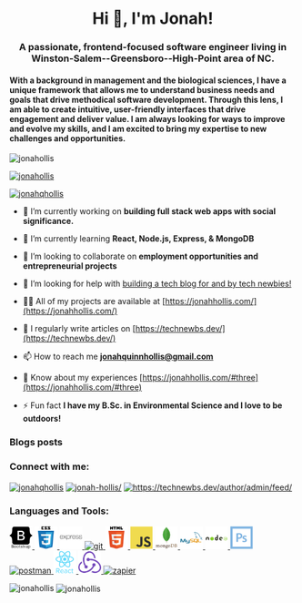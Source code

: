 <h1 align="center">Hi 👋, I'm Jonah!</h1>
<h3 align="center">A passionate, frontend-focused software engineer living in Winston-Salem--Greensboro--High-Point area of NC.</h3>

<h4>With a background in management and the biological sciences, I have a unique framework that allows me to understand business needs and goals that drive methodical software development. Through this lens, I am able to create intuitive, user-friendly interfaces that drive engagement and deliver value. I am always looking for ways to improve and evolve my skills, and I am excited to bring my expertise to new challenges and opportunities.</h4>

<p align="left"> <img src="https://komarev.com/ghpvc/?username=jonahollis&label=Profile%20views&color=0e75b6&style=flat" alt="jonahollis" /> </p>

<p align="left"> <a href="https://github.com/ryo-ma/github-profile-trophy"><img src="https://github-profile-trophy.vercel.app/?username=jonahollis" alt="jonahollis" /></a> </p>

<p align="left"> <a href="https://twitter.com/jonahqhollis" target="blank"><img src="https://img.shields.io/twitter/follow/jonahqhollis?logo=twitter&style=for-the-badge" alt="jonahqhollis" /></a> </p>

- 🔭 I’m currently working on **building full stack web apps with social significance.**

- 🌱 I’m currently learning **React, Node.js, Express, & MongoDB**

- 👯 I’m looking to collaborate on **employment opportunities and entrepreneurial projects**

- 🤝 I’m looking for help with [building a tech blog for and by tech newbies!](https://technewbs.dev/)

- 👨‍💻 All of my projects are available at [https://jonahhollis.com/](https://jonahhollis.com/)

- 📝 I regularly write articles on [https://technewbs.dev/](https://technewbs.dev/)

- 📫 How to reach me **jonahquinnhollis@gmail.com**

- 📄 Know about my experiences [https://jonahhollis.com/#three](https://jonahhollis.com/#three)

- ⚡ Fun fact **I have my B.Sc. in Environmental Science and I love to be outdoors!**

### Blogs posts
<!-- BLOG-POST-LIST:START -->
<!-- BLOG-POST-LIST:END -->

<h3 align="left">Connect with me:</h3>
<p align="left">
<a href="https://twitter.com/jonahqhollis" target="blank"><img align="center" src="https://raw.githubusercontent.com/rahuldkjain/github-profile-readme-generator/master/src/images/icons/Social/twitter.svg" alt="jonahqhollis" height="30" width="40" /></a>
<a href="https://linkedin.com/in/jonah-hollis/" target="blank"><img align="center" src="https://raw.githubusercontent.com/rahuldkjain/github-profile-readme-generator/master/src/images/icons/Social/linked-in-alt.svg" alt="jonah-hollis/" height="30" width="40" /></a>
<a href="/https://technewbs.dev/author/admin/feed/" target="blank"><img align="center" src="https://raw.githubusercontent.com/rahuldkjain/github-profile-readme-generator/master/src/images/icons/Social/rss.svg" alt="https://technewbs.dev/author/admin/feed/" height="30" width="40" /></a>
</p>

<h3 align="left">Languages and Tools:</h3>
<p align="left"> <a href="https://getbootstrap.com" target="_blank" rel="noreferrer"> <img src="https://raw.githubusercontent.com/devicons/devicon/master/icons/bootstrap/bootstrap-plain-wordmark.svg" alt="bootstrap" width="40" height="40"/> </a> <a href="https://www.w3schools.com/css/" target="_blank" rel="noreferrer"> <img src="https://raw.githubusercontent.com/devicons/devicon/master/icons/css3/css3-original-wordmark.svg" alt="css3" width="40" height="40"/> </a> <a href="https://expressjs.com" target="_blank" rel="noreferrer"> <img src="https://raw.githubusercontent.com/devicons/devicon/master/icons/express/express-original-wordmark.svg" alt="express" width="40" height="40"/> </a> <a href="https://git-scm.com/" target="_blank" rel="noreferrer"> <img src="https://www.vectorlogo.zone/logos/git-scm/git-scm-icon.svg" alt="git" width="40" height="40"/> </a> <a href="https://www.w3.org/html/" target="_blank" rel="noreferrer"> <img src="https://raw.githubusercontent.com/devicons/devicon/master/icons/html5/html5-original-wordmark.svg" alt="html5" width="40" height="40"/> </a> <a href="https://developer.mozilla.org/en-US/docs/Web/JavaScript" target="_blank" rel="noreferrer"> <img src="https://raw.githubusercontent.com/devicons/devicon/master/icons/javascript/javascript-original.svg" alt="javascript" width="40" height="40"/> </a> <a href="https://www.mongodb.com/" target="_blank" rel="noreferrer"> <img src="https://raw.githubusercontent.com/devicons/devicon/master/icons/mongodb/mongodb-original-wordmark.svg" alt="mongodb" width="40" height="40"/> </a> <a href="https://www.mysql.com/" target="_blank" rel="noreferrer"> <img src="https://raw.githubusercontent.com/devicons/devicon/master/icons/mysql/mysql-original-wordmark.svg" alt="mysql" width="40" height="40"/> </a> <a href="https://nodejs.org" target="_blank" rel="noreferrer"> <img src="https://raw.githubusercontent.com/devicons/devicon/master/icons/nodejs/nodejs-original-wordmark.svg" alt="nodejs" width="40" height="40"/> </a> <a href="https://www.photoshop.com/en" target="_blank" rel="noreferrer"> <img src="https://raw.githubusercontent.com/devicons/devicon/master/icons/photoshop/photoshop-line.svg" alt="photoshop" width="40" height="40"/> </a> <a href="https://postman.com" target="_blank" rel="noreferrer"> <img src="https://www.vectorlogo.zone/logos/getpostman/getpostman-icon.svg" alt="postman" width="40" height="40"/> </a> <a href="https://reactjs.org/" target="_blank" rel="noreferrer"> <img src="https://raw.githubusercontent.com/devicons/devicon/master/icons/react/react-original-wordmark.svg" alt="react" width="40" height="40"/> </a> <a href="https://redux.js.org" target="_blank" rel="noreferrer"> <img src="https://raw.githubusercontent.com/devicons/devicon/master/icons/redux/redux-original.svg" alt="redux" width="40" height="40"/> </a> <a href="https://zapier.com" target="_blank" rel="noreferrer"> <img src="https://www.vectorlogo.zone/logos/zapier/zapier-icon.svg" alt="zapier" width="40" height="40"/> </a> </p>

<p><img align="left" src="https://github-readme-stats.vercel.app/api/top-langs?username=jonahollis&show_icons=true&locale=en&layout=compact" alt="jonahollis" /></p>

<p>&nbsp;<img align="center" src="https://github-readme-stats.vercel.app/api?username=jonahollis&show_icons=true&locale=en" alt="jonahollis" /></p>
